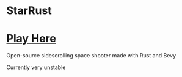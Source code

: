 # StarRust

# [Play Here](https://larsdu.github.io/StarRust/)

Open-source sidescrolling space shooter made with Rust and Bevy

Currently very unstable
